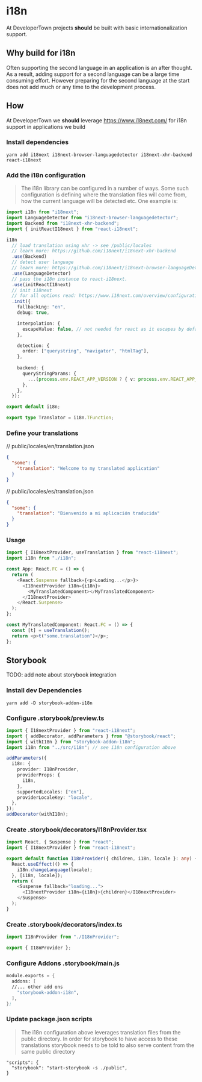 # i18n

At DeveloperTown projects **should** be built with basic internationalization support.

## Why build for i18n

Often supporting the second language in an application is an after thought. As a result, adding support for a second language can be a large time consuming effort. However preparing for the second language at the start does not add much or any time to the development process.

## How

At DeveloperTown we **should** leverage https://www.i18next.com/ for i18n support in applications we build

### Install dependencies

```
yarn add i18next i18next-browser-languagedetector i18next-xhr-backend react-i18next
```

### Add the i18n configuration

> The i18n library can be configured in a number of ways. Some such configuration is defining where the translation files will come from, how the current language will be detected etc. One example is:

```ts
import i18n from "i18next";
import LanguageDetector from "i18next-browser-languagedetector";
import Backend from "i18next-xhr-backend";
import { initReactI18next } from "react-i18next";

i18n
  // load translation using xhr -> see /public/locales
  // learn more: https://github.com/i18next/i18next-xhr-backend
  .use(Backend)
  // detect user language
  // learn more: https://github.com/i18next/i18next-browser-languageDetector
  .use(LanguageDetector)
  // pass the i18n instance to react-i18next.
  .use(initReactI18next)
  // init i18next
  // for all options read: https://www.i18next.com/overview/configuration-options
  .init({
    fallbackLng: "en",
    debug: true,

    interpolation: {
      escapeValue: false, // not needed for react as it escapes by default
    },

    detection: {
      order: ["querystring", "navigator", "htmlTag"],
    },
    
    backend: {
      queryStringParams: {
        ...(process.env.REACT_APP_VERSION ? { v: process.env.REACT_APP_VERSION } : {}),
      },
    },
  });

export default i18n;

export type Translator = i18n.TFunction;
```

### Define your translations

// public/locales/en/translation.json

```json
{
  "some": {
    "translation": "Welcome to my translated application"
  }
}
```

// public/locales/es/translation.json

```json
{
  "some": {
    "translation": "Bienvenido a mi aplicación traducida"
  }
}
```

### Usage

```ts
import { I18nextProvider, useTranslation } from "react-i18next";
import i18n from "./i18n";

const App: React.FC = () => {
  return (
    <React.Suspense fallback={<p>Loading...</p>}>
      <I18nextProvider i18n={i18n}>
        <MyTranslatedComponent></MyTranslatedComponent>
      </I18nextProvider>
    </React.Suspense>
  );
};

const MyTranslatedComponent: React.FC = () => {
  const [t] = useTranslation();
  return <p>t("some.translation")</p>;
};
```

## Storybook

TODO: add note about storybook integration

### Install dev Dependencies

```
yarn add -D storybook-addon-i18n
```

### Configure .storybook/preview.ts

```ts
import { I18nextProvider } from "react-i18next";
import { addDecorator, addParameters } from "@storybook/react";
import { withI18n } from "storybook-addon-i18n";
import i18n from "../src/i18n"; // see i18n configuration above

addParameters({
  i18n: {
    provider: I18nProvider,
    providerProps: {
      i18n,
    },
    supportedLocales: ["en"],
    providerLocaleKey: "locale",
  },
});
addDecorator(withI18n);
```

### Create .storybook/decorators/I18nProvider.tsx

```ts
import React, { Suspense } from "react";
import { I18nextProvider } from "react-i18next";

export default function I18nProvider({ children, i18n, locale }: any) {
  React.useEffect(() => {
    i18n.changeLanguage(locale);
  }, [i18n, locale]);
  return (
    <Suspense fallback="loading...">
      <I18nextProvider i18n={i18n}>{children}</I18nextProvider>
    </Suspense>
  );
}
```

### Create .storybook/decorators/index.ts

```ts
import I18nProvider from "./I18nProvider";

export { I18nProvider };
```

### Configure Addons .storybook/main.js

```ss
module.exports = {
  addons: [
  //... other add ons
    "storybook-addon-i18n",
  ],
};
```

### Update package.json scripts

> The i18n configuration above leverages translation files from the public directory. In order for storybook to have access to these translations storybook needs to be told to also serve content from the same public directory

```
"scripts": {
  "storybook": "start-storybook -s ./public",
}
```
